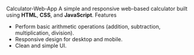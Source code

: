 Calculator-Web-App
A simple and responsive web-based calculator built using **HTML**, **CSS**, and **JavaScript**.
Features
- Perform basic arithmetic operations (addition, subtraction, multiplication, division).
- Responsive design for desktop and mobile.
- Clean and simple UI.
